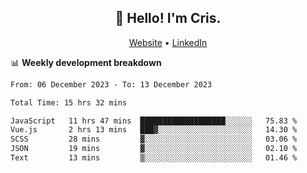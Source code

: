 
<h2 align="center">👋 Hello! I'm Cris.</h2>
<p align="center">
  <a href="https://www.criscunas.dev">Website</a> •
  <a href="https://www.linkedin.com/in/cristophercunas/">LinkedIn</a> 
</p>


📊 **Weekly development breakdown**
<!--START_SECTION:waka-->

```txt
From: 06 December 2023 - To: 13 December 2023

Total Time: 15 hrs 32 mins

JavaScript   11 hrs 47 mins  ███████████████████░░░░░░   75.83 %
Vue.js       2 hrs 13 mins   ███▓░░░░░░░░░░░░░░░░░░░░░   14.30 %
SCSS         28 mins         ▓░░░░░░░░░░░░░░░░░░░░░░░░   03.06 %
JSON         19 mins         ▓░░░░░░░░░░░░░░░░░░░░░░░░   02.10 %
Text         13 mins         ▒░░░░░░░░░░░░░░░░░░░░░░░░   01.46 %
```

<!--END_SECTION:waka-->
